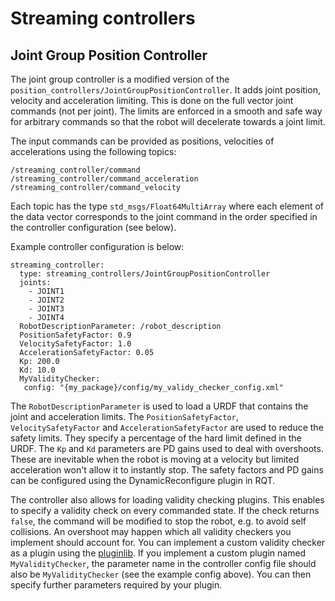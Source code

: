 # Streaming controllers

## Joint Group Position Controller

The joint group controller is a modified version of the `position_controllers/​JointGroupPositionController`. It adds joint position, velocity and acceleration limiting. This is done on the full vector joint commands (not per joint). The limits are enforced in a smooth and safe way for arbitrary commands so that the robot will decelerate towards a joint limit.

The input commands can be provided as positions, velocities of accelerations using the following topics:
```
/streaming_controller/command
/streaming_controller/command_acceleration
/streaming_controller/command_velocity
```
Each topic has the type `std_msgs/Float64MultiArray` where each element of the data vector corresponds to the joint command in the order specified in the controller configuration (see below).

Example controller configuration is below:
```
streaming_controller:
  type: streaming_controllers/JointGroupPositionController
  joints:
    - JOINT1
    - JOINT2
    - JOINT3
    - JOINT4
  RobotDescriptionParameter: /robot_description
  PositionSafetyFactor: 0.9
  VelocitySafetyFactor: 1.0
  AccelerationSafetyFactor: 0.05
  Kp: 200.0
  Kd: 10.0
  MyValidityChecker:
   config: "{my_package}/config/my_validy_checker_config.xml"
```

The `RobotDescriptionParameter` is used to load a URDF that contains the joint and acceleration limits.
The `PositionSafetyFactor`, `VelocitySafetyFactor` and `AccelerationSafetyFactor` are used to reduce the safety limits. They specify a percentage of the hard limit defined in the URDF.
The `Kp` and `Kd` parameters are PD gains used to deal with overshoots. These are inevitable when the robot is moving at a velocity but limited acceleration won't allow it to instantly stop.
The safety factors and PD gains can be configured using the DynamicReconfigure plugin in RQT.

The controller also allows for loading validity checking plugins. This enables to specify a validity check on every commanded state. If the check returns `false`, the command will be modified to stop the robot, e.g. to avoid self collisions. An overshoot may happen which all validity checkers you implement should account for.
You can implement a custom validity checker as a plugin using the [pluginlib](http://wiki.ros.org/pluginlib). If you implement a custom plugin named `MyValidityChecker`, the parameter name in the controller config file should also be `MyValidityChecker` (see the example config above). You can then specify further parameters required by your plugin.